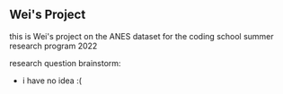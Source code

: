 ## Wei's Project

this is Wei's project on the ANES dataset for the coding school summer research program 2022

research question brainstorm: 
- i have no idea :(